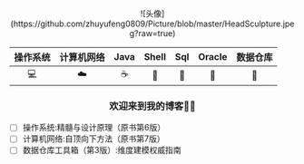  <div align=center>![头像](https://github.com/zhuyufeng0809/Picture/blob/master/HeadSculpture.jpeg?raw=true)</div>

| 操作系统 | 计算机网络 | Java | Shell | Sql | Oracle | 数据仓库 |
| :-: | :-: | :-: | :-: | :-: | :-: | :-: | 
| 💻 | ☁️ | ☕️ | 🍔 | 🔦 | 💾 | 🎨 |

### <center>欢迎来到我的博客🤨🤨</center>

- [ ] 操作系统:精髓与设计原理（原书第6版）
- [ ] 计算机网络:自顶向下方法（原书第7版）
- [ ] 数据仓库工具箱（第3版）:维度建模权威指南